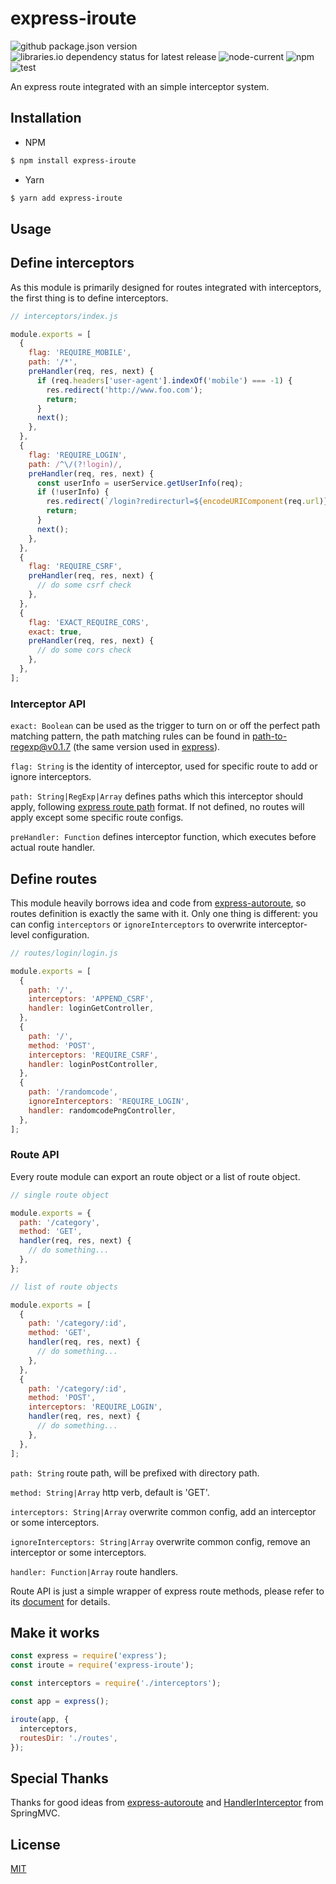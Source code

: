 # express-iroute

![github package.json version](https://img.shields.io/github/package-json/v/springuper/express-iroute)
![libraries.io dependency status for latest release](https://img.shields.io/librariesio/release/npm/express-iroute)
![node-current](https://img.shields.io/node/v/express-iroute)
![npm](https://img.shields.io/npm/v/express-iroute)
![test](https://github.com/springuper/express-iroute/actions/workflows/test.yml/badge.svg?branch=master)

An express route integrated with an simple interceptor system.

## Installation

- NPM

```bash
$ npm install express-iroute
```

- Yarn

```bash
$ yarn add express-iroute
```

## Usage

## Define interceptors

As this module is primarily designed for routes integrated with interceptors, the first thing is to define interceptors.

```js
// interceptors/index.js

module.exports = [
  {
    flag: 'REQUIRE_MOBILE',
    path: '/*',
    preHandler(req, res, next) {
      if (req.headers['user-agent'].indexOf('mobile') === -1) {
        res.redirect('http://www.foo.com');
        return;
      }
      next();
    },
  },
  {
    flag: 'REQUIRE_LOGIN',
    path: /^\/(?!login)/,
    preHandler(req, res, next) {
      const userInfo = userService.getUserInfo(req);
      if (!userInfo) {
        res.redirect(`/login?redirecturl=${encodeURIComponent(req.url)}`);
        return;
      }
      next();
    },
  },
  {
    flag: 'REQUIRE_CSRF',
    preHandler(req, res, next) {
      // do some csrf check
    },
  },
  {
    flag: 'EXACT_REQUIRE_CORS',
    exact: true,
    preHandler(req, res, next) {
      // do some cors check
    },
  },
];
```

### Interceptor API

`exact: Boolean` can be used as the trigger to turn on or off the perfect path matching pattern, the path matching rules can be found in [path-to-regexp@v0.1.7](https://github.com/pillarjs/path-to-regexp/tree/v0.1.7) (the same version used in [express](https://github.com/expressjs/express/blob/master/package.json#L50)).

`flag: String` is the identity of interceptor, used for specific route to add or ignore interceptors.

`path: String|RegExp|Array` defines paths which this interceptor should apply, following [express route path](http://expressjs.com/en/guide/routing.html#route-paths) format. If not defined, no routes will apply except some specific route configs.

`preHandler: Function` defines interceptor function, which executes before actual route handler.

## Define routes

This module heavily borrows idea and code from [express-autoroute](https://github.com/stonecircle/express-autoroute), so routes definition is exactly the same with it. Only one thing is different: you can config `interceptors` or `ignoreInterceptors` to overwrite interceptor-level configuration.

```js
// routes/login/login.js

module.exports = [
  {
    path: '/',
    interceptors: 'APPEND_CSRF',
    handler: loginGetController,
  },
  {
    path: '/',
    method: 'POST',
    interceptors: 'REQUIRE_CSRF',
    handler: loginPostController,
  },
  {
    path: '/randomcode',
    ignoreInterceptors: 'REQUIRE_LOGIN',
    handler: randomcodePngController,
  },
];
```

### Route API

Every route module can export an route object or a list of route object.

```js
// single route object

module.exports = {
  path: '/category',
  method: 'GET',
  handler(req, res, next) {
    // do something...
  },
};

// list of route objects

module.exports = [
  {
    path: '/category/:id',
    method: 'GET',
    handler(req, res, next) {
      // do something...
    },
  },
  {
    path: '/category/:id',
    method: 'POST',
    interceptors: 'REQUIRE_LOGIN',
    handler(req, res, next) {
      // do something...
    },
  },
];
```

`path: String` route path, will be prefixed with directory path.

`method: String|Array` http verb, default is 'GET'.

`interceptors: String|Array` overwrite common config, add an interceptor or some interceptors.

`ignoreInterceptors: String|Array` overwrite common config, remove an interceptor or some interceptors.

`handler: Function|Array` route handlers.

Route API is just a simple wrapper of express route methods, please refer to its [document](http://expressjs.com/en/guide/routing.html) for details.

## Make it works

```js
const express = require('express');
const iroute = require('express-iroute');

const interceptors = require('./interceptors');

const app = express();

iroute(app, {
  interceptors,
  routesDir: './routes',
});
```

## Special Thanks

Thanks for good ideas from [express-autoroute](https://github.com/stonecircle/express-autoroute) and [HandlerInterceptor](http://docs.spring.io/autorepo/docs/spring/3.2.4.RELEASE/javadoc-api/org/springframework/web/servlet/HandlerInterceptor.html) from SpringMVC.

## License

[MIT](https://github.com/pillarjs/csrf/blob/master/LICENSE)
